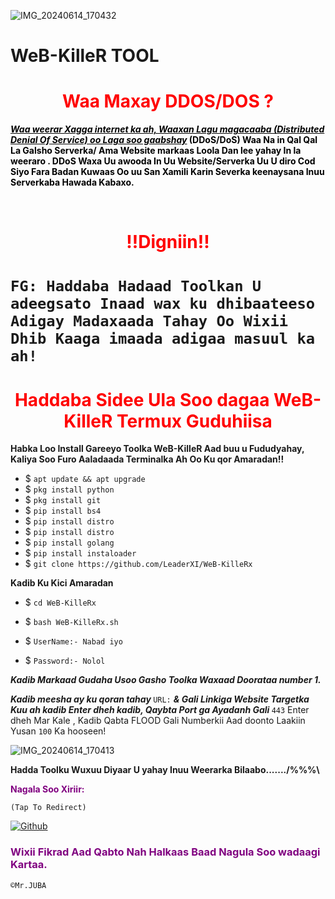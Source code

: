 ![IMG_20240614_170432](https://github.com/LeaderXI/WeB-KilleRx/assets/165747611/9100f76f-1af7-4c34-98ea-ea2bffb888f3)



# WeB-KilleR TOOL <h1 style="color:red" align="center">Waa Maxay DDOS/DOS ?</h1>
<div>
<p style="color:black"><b><i><u>Waa weerar Xagga internet ka ah, Waaxan Lagu magacaaba (Distributed Denial Of Service) oo Laga soo gaabshay</u></i> (DDoS/DoS) Waa Na in Qal Qal La Galsho Serverka/ Ama Website markaas Loola Dan lee yahay In la weeraro . DDoS Waxa Uu awooda In Uu Website/Serverka Uu U diro Cod Siyo Fara Badan Kuwaas Oo uu San Xamili Karin Severka keenaysana Inuu Serverkaba Hawada Kabaxo.</b></p>
<br>
<h1 align="center" style="color:red">!!Digniin!! <h1>

`FG: Haddaba Hadaad Toolkan U adeegsato Inaad wax ku dhibaateeso Adigay Madaxaada Tahay Oo Wixii Dhib Kaaga imaada adigaa masuul ka ah!`

<h1 style="color:red" align="center"> Haddaba Sidee Ula Soo dagaa WeB-KilleR Termux Guduhiisa</h1>

<p><b>Habka Loo Install Gareeyo Toolka WeB-KilleR Aad buu u Fududyahay, Kaliya Soo Furo Aaladaada Terminalka Ah Oo Ku qor Amaradan!!</b></p>

- $ `apt update && apt upgrade`
- $ `pkg install python`
- $ `pkg install git`
- $ `pip install bs4`
- $ `pip install distro`
- $ `pip install distro`
- $ `pip install golang`
- $ `pip install instaloader`
- $ `git clone https://github.com/LeaderXI/WeB-KilleRx`


<p><b> Kadib Ku Kici Amaradan</b></p>

- $ `cd WeB-KilleRx`
- $ `bash WeB-KilleRx.sh`


- $ `UserName:- Nabad iyo`
- $ `Password:- Nolol`

<p><b><i>Kadib Markaad Gudaha Usoo Gasho Toolka Waxaad Doorataa number 1. 

Kadib meesha ay ku qoran tahay </b></i> `URL:` <b><i>& Gali Linkiga Website Targetka Kuu ah kadib Enter dheh kadib, Qaybta Port ga Ayadanh Gali </b></i> `443` Enter dheh Mar Kale , Kadib Qabta FLOOD Gali Numberkii Aad doonto Laakiin Yusan </b></i> `100` Ka hooseen!</p>
![IMG_20240614_170413](https://github.com/LeaderXI/WeB-KilleR/assets/165747611/bd46569f-381c-4849-b60b-8a85e38f145f)

<p><b> Hadda Toolku Wuxuu Diyaar U yahay Inuu Weerarka Bilaabo......./%%%\</b> </p>
<div>

<p style="color:purple"><b>Nagala Soo Xiriir:</b></p>

``(Tap To Redirect)``


[![Github](https://img.shields.io/badge/TELEGRAM-TgGroup-orange?style=for-the-badge&logo=telegram)](https://telegram.me/F5_JUBA)

<h3 style="color:purple"> Wixii Fikrad Aad Qabto Nah Halkaas Baad Nagula Soo wadaagi Kartaa.</h3>

``©Mr.JUBA``

